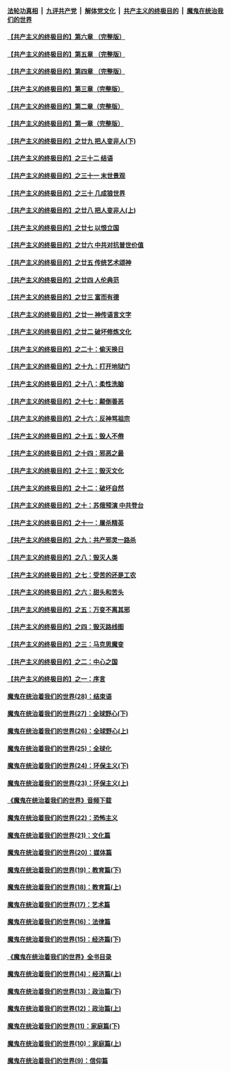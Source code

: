 ####  [法轮功真相](../../../../basic/blob/master/README.md?t=06301902) &nbsp;|&nbsp; [九评共产党](../../../../9ping.md/blob/master/README.md?t=06301902) &nbsp;|&nbsp; [解体党文化](../../../../jtdwh.md/blob/master/README.md?t=06301902)  &nbsp;|&nbsp; [共产主义的终极目的](../../../../gczydzjmd.md/blob/master/README.md?t=06301902) &nbsp;|&nbsp; [魔鬼在统治我们的世界](../../../../mgztzwmdsj.md/blob/master/README.md?t=06301902) 

#### [【共产主义的终极目的】第六章 （完整版）](../pages/nsc422/n11428913.md?t=06301902) 

#### [【共产主义的终极目的】第五章 （完整版）](../pages/nsc422/n11428912.md?t=06301902) 

#### [【共产主义的终极目的】第四章 （完整版）](../pages/nsc422/n11428907.md?t=06301902) 

#### [【共产主义的终极目的】第三章（完整版）](../pages/nsc422/n11428848.md?t=06301902) 

#### [【共产主义的终极目的】第二章（完整版）](../pages/nsc422/n11428831.md?t=06301902) 

#### [【共产主义的终极目的】第一章（完整版）](../pages/nsc422/n11417651.md?t=06301902) 

#### [【共产主义的终极目的】之廿九 把人变非人(下)](../pages/nsc422/n11344140.md?t=06301902) 

#### [【共产主义的终极目的】之三十二 结语](../pages/nsc422/n11360535.md?t=06301902) 

#### [【共产主义的终极目的】之三十一 末世景观](../pages/nsc422/n11351129.md?t=06301902) 

#### [【共产主义的终极目的】之三十 几成狼世界](../pages/nsc422/n11348280.md?t=06301902) 

#### [【共产主义的终极目的】之廿八 把人变非人(上)](../pages/nsc422/n11340492.md?t=06301902) 

#### [【共产主义的终极目的】之廿七 以恨立国](../pages/nsc422/n11336944.md?t=06301902) 

#### [【共产主义的终极目的】之廿六 中共对抗普世价值](../pages/nsc422/n11324785.md?t=06301902) 

#### [【共产主义的终极目的】之廿五 传统艺术颂神](../pages/nsc422/n11296396.md?t=06301902) 

#### [【共产主义的终极目的】之廿四 人伦典范](../pages/nsc422/n11296397.md?t=06301902) 

#### [【共产主义的终极目的】之廿三 富而有德](../pages/nsc422/n11283598.md?t=06301902) 

#### [【共产主义的终极目的】之廿一 神传语言文字](../pages/nsc422/n11263265.md?t=06301902) 

#### [【共产主义的终极目的】之廿二 破坏修炼文化](../pages/nsc422/n11245728.md?t=06301902) 

#### [【共产主义的终极目的】之二十：偷天换日](../pages/nsc422/n11238846.md?t=06301902) 

#### [【共产主义的终极目的】之十九：打开地狱门](../pages/nsc422/n11206376.md?t=06301902) 

#### [【共产主义的终极目的】之十八：柔性洗脑](../pages/nsc422/n11199994.md?t=06301902) 

#### [【共产主义的终极目的】之十七：颠倒善恶](../pages/nsc422/n11179782.md?t=06301902) 

#### [【共产主义的终极目的】之十六：反神骂祖宗](../pages/nsc422/n11166798.md?t=06301902) 

#### [【共产主义的终极目的】之十五：毁人不倦](../pages/nsc422/n11166792.md?t=06301902) 

#### [【共产主义的终极目的】之十四：邪恶之最](../pages/nsc422/n11150249.md?t=06301902) 

#### [【共产主义的终极目的】之十三：毁灭文化](../pages/nsc422/n11135227.md?t=06301902) 

#### [【共产主义的终极目的】之十二：破坏自然](../pages/nsc422/n11135214.md?t=06301902) 

#### [【共产主义的终极目的】之十：苏俄预演 中共登台](../pages/nsc422/n11118424.md?t=06301902) 

#### [【共产主义的终极目的】之十一：屠杀精英](../pages/nsc422/n11118442.md?t=06301902) 

#### [【共产主义的终极目的】之九：共产邪灵一路杀](../pages/nsc422/n11114139.md?t=06301902) 

#### [【共产主义的终极目的】之八：毁灭人类](../pages/nsc422/n11108503.md?t=06301902) 

#### [【共产主义的终极目的】之七：受苦的还是工农](../pages/nsc422/n11101809.md?t=06301902) 

#### [【共产主义的终极目的】之六：甜头和苦头](../pages/nsc422/n11096971.md?t=06301902) 

#### [【共产主义的终极目的】之五：万变不离其邪](../pages/nsc422/n11091285.md?t=06301902) 

#### [【共产主义的终极目的】之四：毁灭路线图](../pages/nsc422/n11086284.md?t=06301902) 

#### [【共产主义的终极目的】之三：马克思魔变](../pages/nsc422/n11061941.md?t=06301902) 

#### [【共产主义的终极目的】之二：中心之国](../pages/nsc422/n11047728.md?t=06301902) 

#### [【共产主义的终极目的】之一：序言](../pages/nsc422/n11086077.md?t=06301902) 

#### [魔鬼在统治着我们的世界(28)：结束语](../pages/nsc422/n10936246.md?t=06301902) 

#### [魔鬼在统治着我们的世界(27)：全球野心(下)](../pages/nsc422/n10928319.md?t=06301902) 

#### [魔鬼在统治着我们的世界(26)：全球野心(上)](../pages/nsc422/n10900318.md?t=06301902) 

#### [魔鬼在统治着我们的世界(25)：全球化](../pages/nsc422/n10788205.md?t=06301902) 

#### [魔鬼在统治着我们的世界(24)：环保主义(下)](../pages/nsc422/n10695307.md?t=06301902) 

#### [魔鬼在统治着我们的世界(23)：环保主义(上)](../pages/nsc422/n10688613.md?t=06301902) 

#### [《魔鬼在统治着我们的世界》音频下载](../pages/nsc422/n10635553.md?t=06301902) 

#### [魔鬼在统治着我们的世界(22)：恐怖主义](../pages/nsc422/n10614727.md?t=06301902) 

#### [魔鬼在统治着我们的世界(21)：文化篇](../pages/nsc422/n10597706.md?t=06301902) 

#### [魔鬼在统治着我们的世界(20)：媒体篇](../pages/nsc422/n10586579.md?t=06301902) 

#### [魔鬼在统治着我们的世界(19)：教育篇(下)](../pages/nsc422/n10564808.md?t=06301902) 

#### [魔鬼在统治着我们的世界(18)：教育篇(上)](../pages/nsc422/n10526970.md?t=06301902) 

#### [魔鬼在统治着我们的世界(17)：艺术篇](../pages/nsc422/n10499093.md?t=06301902) 

#### [魔鬼在统治着我们的世界(16)：法律篇](../pages/nsc422/n10485969.md?t=06301902) 

#### [魔鬼在统治着我们的世界(15)：经济篇(下)](../pages/nsc422/n10469975.md?t=06301902) 

#### [《魔鬼在统治着我们的世界》全书目录](../pages/nsc422/n10464261.md?t=06301902) 

#### [魔鬼在统治着我们的世界(14)：经济篇(上)](../pages/nsc422/n10457370.md?t=06301902) 

#### [魔鬼在统治着我们的世界(13)：政治篇(下)](../pages/nsc422/n10448270.md?t=06301902) 

#### [魔鬼在统治着我们的世界(12)：政治篇(上)](../pages/nsc422/n10444576.md?t=06301902) 

#### [魔鬼在统治着我们的世界(11)：家庭篇(下)](../pages/nsc422/n10440961.md?t=06301902) 

#### [魔鬼在统治着我们的世界(10)：家庭篇(上)](../pages/nsc422/n10435448.md?t=06301902) 

#### [魔鬼在统治着我们的世界(9)：信仰篇](../pages/nsc422/n10432159.md?t=06301902) 

